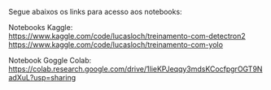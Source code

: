 Segue abaixos os links para acesso aos notebooks:

Notebooks Kaggle:<br>
https://www.kaggle.com/code/lucasloch/treinamento-com-detectron2 <br>
https://www.kaggle.com/code/lucasloch/treinamento-com-yolo

Notebook Goggle Colab:<br>
https://colab.research.google.com/drive/1lieKPJeqqy3mdsKCocfpgrOGT9NadXuL?usp=sharing
